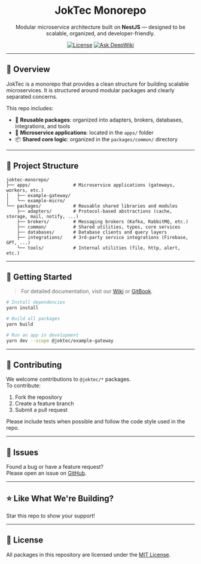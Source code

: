 <h1 align="center">JokTec Monorepo</h1>

<p align="center">
  Modular microservice architecture built on <b>NestJS</b> — designed to be scalable, organized, and developer-friendly.
</p>

<p align="center">
  <a href="https://opensource.org/licenses/MIT"><img src="https://img.shields.io/badge/License-MIT-blue.svg?style=flat-square" alt="License" /></a>
  <a href="https://deepwiki.com/joktec/joktec-monorepo"><img src="https://deepwiki.com/badge.svg" alt="Ask DeepWiki"></a>
</p>

---

## 🧩 Overview

JokTec is a monorepo that provides a clean structure for building scalable microservices. It is structured around modular packages and clearly separated concerns.

This repo includes:
- 🧱 **Reusable packages**: organized into adapters, brokers, databases, integrations, and tools
- 🚀 **Microservice applications**: located in the `apps/` folder
- 📦 **Shared core logic**: organized in the `packages/common/` directory

---

## 📁 Project Structure

```
joktec-monorepo/
├── apps/                # Microservice applications (gateways, workers, etc.)
│   ├── example-gateway/
│   └── example-micro/
└── packages/            # Reusable shared libraries and modules
    ├── adapters/        # Protocol-based abstractions (cache, storage, mail, notify, ...)
    ├── brokers/         # Messaging brokers (Kafka, RabbitMQ, etc.)
    ├── common/          # Shared utilities, types, core services
    ├── databases/       # Database clients and query layers
    ├── integrations/    # 3rd-party service integrations (Firebase, GPT, ...)
    └── tools/           # Internal utilities (file, http, alert, etc.)
```

---

## 🚀 Getting Started

> For detailed documentation, visit our [Wiki](https://your-wiki-link) or [GitBook](https://your-gitbook-link).

```bash
# Install dependencies
yarn install

# Build all packages
yarn build

# Run an app in development
yarn dev --scope @joktec/example-gateway
```

---

## 🙌 Contributing

We welcome contributions to `@joktec/*` packages.  
To contribute:

1. Fork the repository
2. Create a feature branch
3. Submit a pull request

Please include tests when possible and follow the code style used in the repo.

---

## 🚨 Issues

Found a bug or have a feature request?  
Please open an issue on [GitHub](https://github.com/your-repo-link).

---

## ⭐ Like What We're Building?

Star this repo to show your support!

---

## 📄 License

All packages in this repository are licensed under the [MIT License](https://opensource.org/licenses/MIT).
